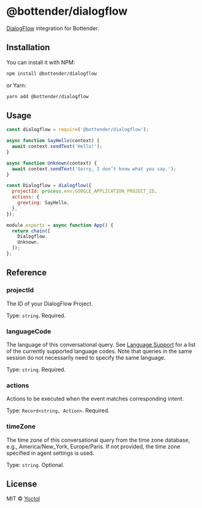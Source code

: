 # @bottender/dialogflow

[DialogFlow](https://dialogflow.com/) integration for Bottender.

## Installation

You can install it with NPM:

```sh
npm install @bottender/dialogflow
```

or Yarn:

```sh
yarn add @bottender/dialogflow
```

## Usage

```js
const dialogflow = require('@bottender/dialogflow');

async function SayHello(context) {
  await context.sendText('Hello!');
}

async function Unknown(context) {
  await context.sendText('Sorry, I don’t know what you say.');
}

const Dialogflow = dialogflow({
  projectId: process.env.GOOGLE_APPLICATION_PROJECT_ID,
  actions: {
    greeting: SayHello,
  },
});

module.exports = async function App() {
  return chain([
    Dialogflow,
    Unknown,
  ]);
};
```

## Reference

### projectId

The ID of your DialogFlow Project.

Type: `string`.
Required.

### languageCode

The language of this conversational query. See [Language Support](https://cloud.google.com/dialogflow/docs/reference/language) for a list of the currently supported language codes. Note that queries in the same session do not necessarily need to specify the same language.

Type: `string`.
Required.

### actions

Actions to be executed when the event matches corresponding intent.

Type: `Record<string, Action>`.
Required.

### timeZone

The time zone of this conversational query from the time zone database, e.g., America/New_York, Europe/Paris. If not provided, the time zone specified in agent settings is used.

Type: `string`.
Optional.

## License

MIT © [Yoctol](https://github.com/Yoctol/bottender)
